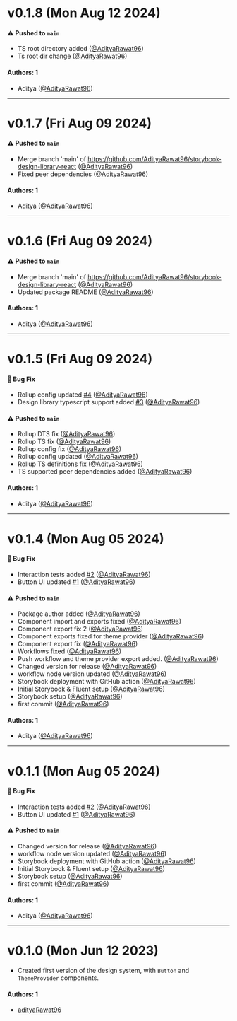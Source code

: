 # v0.1.8 (Mon Aug 12 2024)

#### ⚠️ Pushed to `main`

- TS root directory added ([@AdityaRawat96](https://github.com/AdityaRawat96))
- Ts root dir change ([@AdityaRawat96](https://github.com/AdityaRawat96))

#### Authors: 1

- Aditya ([@AdityaRawat96](https://github.com/AdityaRawat96))

---

# v0.1.7 (Fri Aug 09 2024)

#### ⚠️ Pushed to `main`

- Merge branch 'main' of https://github.com/AdityaRawat96/storybook-design-library-react ([@AdityaRawat96](https://github.com/AdityaRawat96))
- Fixed peer dependencies ([@AdityaRawat96](https://github.com/AdityaRawat96))

#### Authors: 1

- Aditya ([@AdityaRawat96](https://github.com/AdityaRawat96))

---

# v0.1.6 (Fri Aug 09 2024)

#### ⚠️ Pushed to `main`

- Merge branch 'main' of https://github.com/AdityaRawat96/storybook-design-library-react ([@AdityaRawat96](https://github.com/AdityaRawat96))
- Updated package README ([@AdityaRawat96](https://github.com/AdityaRawat96))

#### Authors: 1

- Aditya ([@AdityaRawat96](https://github.com/AdityaRawat96))

---

# v0.1.5 (Fri Aug 09 2024)

#### 🐛 Bug Fix

- Rollup config updated [#4](https://github.com/AdityaRawat96/storybook-design-library-react/pull/4) ([@AdityaRawat96](https://github.com/AdityaRawat96))
- Design library typescript support added [#3](https://github.com/AdityaRawat96/storybook-design-library-react/pull/3) ([@AdityaRawat96](https://github.com/AdityaRawat96))

#### ⚠️ Pushed to `main`

- Rollup DTS fix ([@AdityaRawat96](https://github.com/AdityaRawat96))
- Rollup TS fix ([@AdityaRawat96](https://github.com/AdityaRawat96))
- Rollup config fix ([@AdityaRawat96](https://github.com/AdityaRawat96))
- Rollup config updated ([@AdityaRawat96](https://github.com/AdityaRawat96))
- Rollup TS definitions fix ([@AdityaRawat96](https://github.com/AdityaRawat96))
- TS supported peer dependencies added ([@AdityaRawat96](https://github.com/AdityaRawat96))

#### Authors: 1

- Aditya ([@AdityaRawat96](https://github.com/AdityaRawat96))

---

# v0.1.4 (Mon Aug 05 2024)

#### 🐛 Bug Fix

- Interaction tests added [#2](https://github.com/AdityaRawat96/storybook-design-library-react/pull/2) ([@AdityaRawat96](https://github.com/AdityaRawat96))
- Button UI updated [#1](https://github.com/AdityaRawat96/storybook-design-library-react/pull/1) ([@AdityaRawat96](https://github.com/AdityaRawat96))

#### ⚠️ Pushed to `main`

- Package author added ([@AdityaRawat96](https://github.com/AdityaRawat96))
- Component import and exports fixed ([@AdityaRawat96](https://github.com/AdityaRawat96))
- Component export fix 2 ([@AdityaRawat96](https://github.com/AdityaRawat96))
- Component exports fixed for theme provider ([@AdityaRawat96](https://github.com/AdityaRawat96))
- Component export fix ([@AdityaRawat96](https://github.com/AdityaRawat96))
- Workflows fixed ([@AdityaRawat96](https://github.com/AdityaRawat96))
- Push workflow and theme provider export added. ([@AdityaRawat96](https://github.com/AdityaRawat96))
- Changed version for release ([@AdityaRawat96](https://github.com/AdityaRawat96))
- workflow node version updated ([@AdityaRawat96](https://github.com/AdityaRawat96))
- Storybook deployment with GitHub action ([@AdityaRawat96](https://github.com/AdityaRawat96))
- Initial Storybook & Fluent setup ([@AdityaRawat96](https://github.com/AdityaRawat96))
- Storybook setup ([@AdityaRawat96](https://github.com/AdityaRawat96))
- first commit ([@AdityaRawat96](https://github.com/AdityaRawat96))

#### Authors: 1

- Aditya ([@AdityaRawat96](https://github.com/AdityaRawat96))

---

# v0.1.1 (Mon Aug 05 2024)

#### 🐛 Bug Fix

- Interaction tests added [#2](https://github.com/AdityaRawat96/storybook-design-library-react/pull/2) ([@AdityaRawat96](https://github.com/AdityaRawat96))
- Button UI updated [#1](https://github.com/AdityaRawat96/storybook-design-library-react/pull/1) ([@AdityaRawat96](https://github.com/AdityaRawat96))

#### ⚠️ Pushed to `main`

- Changed version for release ([@AdityaRawat96](https://github.com/AdityaRawat96))
- workflow node version updated ([@AdityaRawat96](https://github.com/AdityaRawat96))
- Storybook deployment with GitHub action ([@AdityaRawat96](https://github.com/AdityaRawat96))
- Initial Storybook & Fluent setup ([@AdityaRawat96](https://github.com/AdityaRawat96))
- Storybook setup ([@AdityaRawat96](https://github.com/AdityaRawat96))
- first commit ([@AdityaRawat96](https://github.com/AdityaRawat96))

#### Authors: 1

- Aditya ([@AdityaRawat96](https://github.com/AdityaRawat96))

---

# v0.1.0 (Mon Jun 12 2023)

- Created first version of the design system, with `Button` and `ThemeProvider` components.

#### Authors: 1

- [adityaRawat96](https://github.com/adityarawat96)
